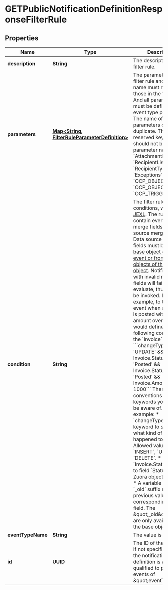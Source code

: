 

# GETPublicNotificationDefinitionResponseFilterRule



## Properties

| Name | Type | Description | Notes |
|------------ | ------------- | ------------- | -------------|
|**description** | **String** | The description of the filter rule. |  [optional] |
|**parameters** | [**Map&lt;String, FilterRuleParameterDefinition&gt;**](FilterRuleParameterDefinition.md) | The parameters of the filter rule and their name must match those in the filter rule. And all parameters must be defined in the event type payload. The name of parameters can&#39;t be duplicate. The following reserved keywords should not be used as a parameter name: &#x60;AttachmentList&#x60;, &#x60;RecipientList&#x60;, &#x60;RecipientType&#x60;, &#x60;Exceptions&#x60;, &#x60;OCP_OBJECT_TYPE&#x60;, &#x60;OCP_OBJECT_ID&#x60;, &#x60;OCP_TRIGGER_BY&#x60;  |  [optional] |
|**condition** | **String** | The filter rule conditions, written in [JEXL](http://commons.apache.org/proper/commons-jexl/). The rule might contain event context merge fields and data source merge fields. Data source merge fields must be from [the base object of the event or from the joined objects of the base object](https://knowledgecenter.zuora.com/DC_Developers/M_Export_ZOQL#Data_Sources_and_Objects). Notifications with invalid merge fields will fail to evaluate, thus will not be invoked. For example, to trigger an event when an invoice is posted with the amount over 1000, you would define the following condition on the &#x60;Invoice&#x60; object:  &#x60;&#x60;&#x60;changeType &#x3D;&#x3D; &#39;UPDATE&#39; &amp;&amp; Invoice.Status &#x3D;&#x3D; &#39;Posted&#39; &amp;&amp; Invoice.Status_old !&#x3D; &#39;Posted&#39; &amp;&amp; Invoice.Amount &gt; 1000&#x60;&#x60;&#x60;  There are conventions and keywords you need to be aware of. For example:  * &#x60;changeType&#x60; is a keyword to specify what kind of change happened to the object. Allowed values are &#x60;INSERT&#x60;, &#x60;UPDATE&#x60; or &#x60;DELETE&#x60;.  * &#x60;Invoice.Status&#x60; refers to field &#x60;Status&#x60; of the Zuora object &#x60;Invoice&#x60;.  * A variable with the &#x60;_old&#x60; suffix means it’s a previous value of the corresponding object field. The \&quot;_old\&quot; fields are only available on the base objects.  |  [optional] |
|**eventTypeName** | **String** | The value is &#x60;null&#x60;. |  [optional] |
|**id** | **UUID** | The ID of the filter rule. If not specified or null, the notification definition is always qualified to process events of \&quot;eventType\&quot;. |  [optional] |



